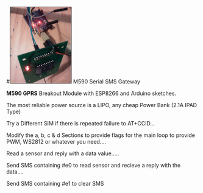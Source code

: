 #<IMG SRC="https://raw.githubusercontent.com/downtrodden/monitor/gh-pages/M590_Arduino_small.jpg" HEIGHT="200" BORDER="1"> M590 Serial SMS Gateway

<strong>M590 GPRS</strong> Breakout Module with ESP8266 and Arduino sketches.

The most reliable power source is a LIPO, any cheap Power Bank (2.1A IPAD Type)

Try a Different SIM if there is repeated failure to AT+CCID...

Modify the a, b, c & d Sections to provide flags for the main loop
to provide PWM, WS2812 or whatever you need....

Read a sensor and reply with a data value.....

Send SMS containing #e0 to read sensor and recieve a reply with the data.... 

Send SMS containing #e1 to clear SMS
